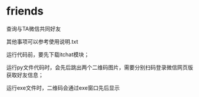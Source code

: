 # friends
查询与TA微信共同好友

其他事项可以参考使用说明.txt

运行代码前，要先下载itchat模块；

运行py文件代码时，会先后跳出两个二维码图片，需要分别扫码登录微信网页版获取好友信息；

运行exe文件时，二维码会通过exe窗口先后显示
